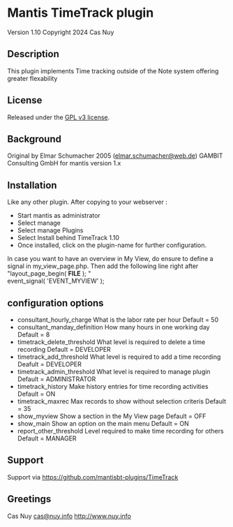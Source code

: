 
# 	Mantis TimeTrack plugin
Version 1.10
Copyright 2024 Cas Nuy

## Description

This plugin implements Time tracking outside of the Note system offering greater flexability

## License

Released under the [GPL v3 license](http://opensource.org/licenses/GPL-3.0).

## Background

Original by Elmar Schumacher  2005 (elmar.schumacher@web.de)  GAMBIT Consulting GmbH for mantis version 1.x

##  Installation

Like any other plugin. 
After copying to your webserver :
- Start mantis as administrator
- Select manage
- Select manage Plugins
- Select Install behind TimeTrack 1.10
- Once installed, click on the plugin-name for further configuration.

In case you want to have an overview in My View, do ensure to define a signal in my_view_page.php.
Then add the following line right after "layout_page_begin( __FILE__ ); "<br>
event_signal( 'EVENT_MYVIEW' ); 

## configuration options

- consultant_hourly_charge			What is the labor rate per hour						Default	= 50
- consultant_manday_definition		How many hours in one working day					Default = 8
- timetrack_delete_threshold		What level is required to delete a time recording	Default = DEVELOPER
- timetrack_add_threshold			What level is required to add a time recording		Deafult = DEVELOPER
- timetrack_admin_threshold			What level is required to manage plugin				Default = ADMINISTRATOR
- timetrack_history					Make history entries for time recording activities	Default = ON
- timetrack_maxrec					Max records to show without selection criteris		Default = 35
- show_myview						Show a section in the My View page					Default = OFF
- show_main							Show an option on the main menu						Default = ON
- report_other_threshold			Level required to make time recording for others	Default = MANAGER

## Support

Support via https://github.com/mantisbt-plugins/TimeTrack

## Greetings

Cas Nuy 
cas@nuy.info
http://www.nuy.info
